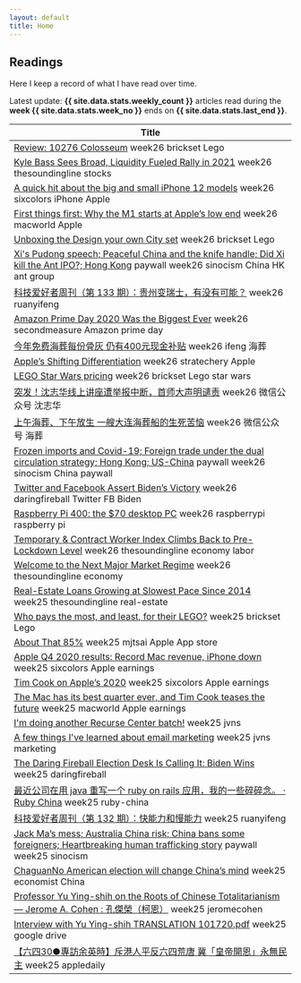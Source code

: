 ```yaml
---
layout: default
title: Home
---
```


## Readings

<p class="noindent">Here I keep a record of what I have read over time.</p>

<div class="alert alert-primary" role="alert">
  Latest update: <b>{{ site.data.stats.weekly_count }}</b> articles read during the <b>week {{ site.data.stats.week_no }}</b> ends on <b>{{ site.data.stats.last_end }}</b>.
</div>

<table class="table table-sm">
  <thead class="thead-dark">
    <tr>
      <th scope="col">Title</th>
    </tr>
  </thead>
  <tbody>
    <tr><td>
      <a href="https://brickset.com/article/54267" target="_blank" rel="noopener noreferrer">Review: 10276 Colosseum</a>
      <span class="badge badge-pill badge-warning text-wrap text-left">week26</span>
      <span class="badge badge-pill badge-warning text-wrap text-left">brickset</span>
      <span class="badge badge-pill badge-warning text-wrap text-left">Lego</span>
    </td></tr>
    <tr><td>
      <a href="https://thesoundingline.com/kyle-bass-sees-board-liquidity-fueled-rally-in-2021/" target="_blank" rel="noopener noreferrer">Kyle Bass Sees Broad, Liquidity Fueled Rally in 2021</a>
      <span class="badge badge-pill badge-warning text-wrap text-left">week26</span>
      <span class="badge badge-pill badge-warning text-wrap text-left">thesoundingline</span>
      <span class="badge badge-pill badge-warning text-wrap text-left">stocks</span>
    </td></tr>
    <tr><td>
      <a href="https://sixcolors.com/post/2020/11/a-quick-hit-about-the-big-and-small-iphone-12-models/" target="_blank" rel="noopener noreferrer">A quick hit about the big and small iPhone 12 models</a>
      <span class="badge badge-pill badge-warning text-wrap text-left">week26</span>
      <span class="badge badge-pill badge-warning text-wrap text-left">sixcolors</span>
      <span class="badge badge-pill badge-warning text-wrap text-left">iPhone</span>
      <span class="badge badge-pill badge-warning text-wrap text-left"> Apple</span>
    </td></tr>
    <tr><td>
      <a href="https://www.macworld.com/article/3591237/why-the-m1-starts-at-apples-low-end.html" target="_blank" rel="noopener noreferrer">First things first: Why the M1 starts at Apple’s low end</a>
      <span class="badge badge-pill badge-warning text-wrap text-left">week26</span>
      <span class="badge badge-pill badge-warning text-wrap text-left">macworld</span>
      <span class="badge badge-pill badge-warning text-wrap text-left">Apple</span>
    </td></tr>
    <tr><td>
      <a href="https://brickset.com/article/54688" target="_blank" rel="noopener noreferrer">Unboxing the Design your own City set</a>
      <span class="badge badge-pill badge-warning text-wrap text-left">week26</span>
      <span class="badge badge-pill badge-warning text-wrap text-left">brickset</span>
      <span class="badge badge-pill badge-warning text-wrap text-left">Lego</span>
    </td></tr>
    <tr><td>
      <a href="https://sinocism.com/p/xis-pudong-speech-peaceful-china" target="_blank" rel="noopener noreferrer">Xi's Pudong speech; Peaceful China and the knife handle; Did Xi kill the Ant IPO?; Hong Kong</a>
      <span class="badge badge-pill badge-info text-wrap text-left">paywall</span>
      <span class="badge badge-pill badge-warning text-wrap text-left">week26</span>
      <span class="badge badge-pill badge-warning text-wrap text-left">sinocism</span>
      <span class="badge badge-pill badge-warning text-wrap text-left">China</span>
      <span class="badge badge-pill badge-warning text-wrap text-left"> HK</span>
      <span class="badge badge-pill badge-warning text-wrap text-left"> ant group</span>
    </td></tr>
    <tr><td>
      <a href="http://www.ruanyifeng.com/blog/2020/11/weekly-issue-133.html" target="_blank" rel="noopener noreferrer">科技爱好者周刊（第 133 期）：贵州变瑞士，有没有可能？</a>
      <span class="badge badge-pill badge-warning text-wrap text-left">week26</span>
      <span class="badge badge-pill badge-warning text-wrap text-left">ruanyifeng</span>
    </td></tr>
    <tr><td>
      <a href="https://secondmeasure.com/datapoints/amazon-prime-day-2020-was-the-biggest-ever/" target="_blank" rel="noopener noreferrer">Amazon Prime Day 2020 Was the Biggest Ever</a>
      <span class="badge badge-pill badge-warning text-wrap text-left">week26</span>
      <span class="badge badge-pill badge-warning text-wrap text-left">secondmeasure</span>
      <span class="badge badge-pill badge-warning text-wrap text-left">Amazon</span>
      <span class="badge badge-pill badge-warning text-wrap text-left"> prime day</span>
    </td></tr>
    <tr><td>
      <a href="https://ishare.ifeng.com/c/s/7svQa8upRnm" target="_blank" rel="noopener noreferrer">今年免费海葬每份骨灰 仍有400元现金补贴</a>
      <span class="badge badge-pill badge-warning text-wrap text-left">week26</span>
      <span class="badge badge-pill badge-warning text-wrap text-left">ifeng</span>
      <span class="badge badge-pill badge-warning text-wrap text-left">海葬</span>
    </td></tr>
    <tr><td>
      <a href="https://stratechery.com/2020/apples-shifting-differentiation/" target="_blank" rel="noopener noreferrer">Apple’s Shifting Differentiation</a>
      <span class="badge badge-pill badge-warning text-wrap text-left">week26</span>
      <span class="badge badge-pill badge-warning text-wrap text-left">stratechery</span>
      <span class="badge badge-pill badge-warning text-wrap text-left">Apple</span>
    </td></tr>
    <tr><td>
      <a href="https://brickset.com/article/54374" target="_blank" rel="noopener noreferrer">LEGO Star Wars pricing</a>
      <span class="badge badge-pill badge-warning text-wrap text-left">week26</span>
      <span class="badge badge-pill badge-warning text-wrap text-left">brickset</span>
      <span class="badge badge-pill badge-warning text-wrap text-left">Lego</span>
      <span class="badge badge-pill badge-warning text-wrap text-left"> star wars</span>
    </td></tr>
    <tr><td>
      <a href="https://mp.weixin.qq.com/s?__biz=MzUzNTUzMjcyNQ==&mid=2247511382&idx=2&sn=0cac53a2f9daf82557031e94c7c34bef&chksm=fa86e88ccdf1619ae4b672ed4f4ab3761bf2ed760ad87147d4acf12d031d58671e0bbd49ed04#rd" target="_blank" rel="noopener noreferrer">突发！沈志华线上讲座遭举报中断，首师大声明谴责</a>
      <span class="badge badge-pill badge-warning text-wrap text-left">week26</span>
      <span class="badge badge-pill badge-warning text-wrap text-left">微信公众号</span>
      <span class="badge badge-pill badge-warning text-wrap text-left">沈志华</span>
    </td></tr>
    <tr><td>
      <a href="https://xw.qq.com/cmsid/20201109A06G8R00" target="_blank" rel="noopener noreferrer">上午海葬、下午放生 一艘大连海葬船的生死苦恼</a>
      <span class="badge badge-pill badge-warning text-wrap text-left">week26</span>
      <span class="badge badge-pill badge-warning text-wrap text-left">微信公众号</span>
      <span class="badge badge-pill badge-warning text-wrap text-left">海葬</span>
    </td></tr>
    <tr><td>
      <a href="https://sinocism.com/p/frozen-imports-and-covid-19-foreign" target="_blank" rel="noopener noreferrer">Frozen imports and Covid-19; Foreign trade under the dual circulation strategy; Hong Kong; US-China</a>
      <span class="badge badge-pill badge-info text-wrap text-left">paywall</span>
      <span class="badge badge-pill badge-warning text-wrap text-left">week26</span>
      <span class="badge badge-pill badge-warning text-wrap text-left">sinocism</span>
      <span class="badge badge-pill badge-warning text-wrap text-left">China</span>
      <span class="badge badge-pill badge-warning text-wrap text-left"> paywall</span>
    </td></tr>
    <tr><td>
      <a href="https://daringfireball.net/linked/2020/11/07/twitter-facebook-biden-win" target="_blank" rel="noopener noreferrer">Twitter and Facebook Assert Biden’s Victory</a>
      <span class="badge badge-pill badge-warning text-wrap text-left">week26</span>
      <span class="badge badge-pill badge-warning text-wrap text-left">daringfireball</span>
      <span class="badge badge-pill badge-warning text-wrap text-left">Twitter</span>
      <span class="badge badge-pill badge-warning text-wrap text-left"> FB</span>
      <span class="badge badge-pill badge-warning text-wrap text-left"> Biden</span>
    </td></tr>
    <tr><td>
      <a href="https://www.raspberrypi.org/blog/raspberry-pi-400-the-70-desktop-pc/" target="_blank" rel="noopener noreferrer">Raspberry Pi 400: the $70 desktop PC</a>
      <span class="badge badge-pill badge-warning text-wrap text-left">week26</span>
      <span class="badge badge-pill badge-warning text-wrap text-left">raspberrypi</span>
      <span class="badge badge-pill badge-warning text-wrap text-left">raspberry pi</span>
    </td></tr>
    <tr><td>
      <a href="https://thesoundingline.com/temporary-contract-worker-index-climbs-back-to-pre-lockdown-level/" target="_blank" rel="noopener noreferrer">Temporary & Contract Worker Index Climbs Back to Pre-Lockdown Level</a>
      <span class="badge badge-pill badge-warning text-wrap text-left">week26</span>
      <span class="badge badge-pill badge-warning text-wrap text-left">thesoundingline</span>
      <span class="badge badge-pill badge-warning text-wrap text-left">economy</span>
      <span class="badge badge-pill badge-warning text-wrap text-left"> labor</span>
    </td></tr>
    <tr><td>
      <a href="https://thesoundingline.com/welcome-to-the-next-major-market-regime/" target="_blank" rel="noopener noreferrer">Welcome to the Next Major Market Regime</a>
      <span class="badge badge-pill badge-warning text-wrap text-left">week26</span>
      <span class="badge badge-pill badge-warning text-wrap text-left">thesoundingline</span>
      <span class="badge badge-pill badge-warning text-wrap text-left">economy</span>
    </td></tr>
    <tr><td>
      <a href="https://thesoundingline.com/real-estate-loans-growing-at-lowest-level-since-2014/" target="_blank" rel="noopener noreferrer">Real-Estate Loans Growing at Slowest Pace Since 2014</a>
      <span class="badge badge-pill badge-warning text-wrap text-left">week25</span>
      <span class="badge badge-pill badge-warning text-wrap text-left">thesoundingline</span>
      <span class="badge badge-pill badge-warning text-wrap text-left">real-estate</span>
    </td></tr>
    <tr><td>
      <a href="https://brickset.com/article/54588" target="_blank" rel="noopener noreferrer">Who pays the most, and least, for their LEGO?</a>
      <span class="badge badge-pill badge-warning text-wrap text-left">week25</span>
      <span class="badge badge-pill badge-warning text-wrap text-left">brickset</span>
      <span class="badge badge-pill badge-warning text-wrap text-left">Lego</span>
    </td></tr>
    <tr><td>
      <a href="https://mjtsai.com/blog/2020/10/29/about-that-85/" target="_blank" rel="noopener noreferrer">About That 85%</a>
      <span class="badge badge-pill badge-warning text-wrap text-left">week25</span>
      <span class="badge badge-pill badge-warning text-wrap text-left">mjtsai</span>
      <span class="badge badge-pill badge-warning text-wrap text-left">Apple</span>
      <span class="badge badge-pill badge-warning text-wrap text-left"> App store</span>
    </td></tr>
    <tr><td>
      <a href="https://sixcolors.com/post/2020/10/apple-q4-2020-results-record-mac-revenue-iphone-down/" target="_blank" rel="noopener noreferrer">Apple Q4 2020 results: Record Mac revenue, iPhone down</a>
      <span class="badge badge-pill badge-warning text-wrap text-left">week25</span>
      <span class="badge badge-pill badge-warning text-wrap text-left">sixcolors</span>
      <span class="badge badge-pill badge-warning text-wrap text-left">Apple</span>
      <span class="badge badge-pill badge-warning text-wrap text-left"> earnings</span>
    </td></tr>
    <tr><td>
      <a href="https://sixcolors.com/post/2020/10/tim-cook-on-apples-2020/" target="_blank" rel="noopener noreferrer">Tim Cook on Apple’s 2020</a>
      <span class="badge badge-pill badge-warning text-wrap text-left">week25</span>
      <span class="badge badge-pill badge-warning text-wrap text-left">sixcolors</span>
      <span class="badge badge-pill badge-warning text-wrap text-left">Apple</span>
      <span class="badge badge-pill badge-warning text-wrap text-left"> earnings</span>
    </td></tr>
    <tr><td>
      <a href="https://www.macworld.com/article/3586160/the-mac-has-its-best-quarter-ever-and-tim-cook-teases-the-future.html" target="_blank" rel="noopener noreferrer">The Mac has its best quarter ever, and Tim Cook teases the future</a>
      <span class="badge badge-pill badge-warning text-wrap text-left">week25</span>
      <span class="badge badge-pill badge-warning text-wrap text-left">macworld</span>
      <span class="badge badge-pill badge-warning text-wrap text-left">Apple</span>
      <span class="badge badge-pill badge-warning text-wrap text-left"> earnings</span>
    </td></tr>
    <tr><td>
      <a href="https://jvns.ca/blog/2020/11/05/i-m-doing-another-recurse-center-batch-/" target="_blank" rel="noopener noreferrer">I'm doing another Recurse Center batch!</a>
      <span class="badge badge-pill badge-warning text-wrap text-left">week25</span>
      <span class="badge badge-pill badge-warning text-wrap text-left">jvns</span>
    </td></tr>
    <tr><td>
      <a href="https://jvns.ca/blog/2020/10/28/a-few-things-i-ve-learned-about-email-marketing/" target="_blank" rel="noopener noreferrer">A few things I've learned about email marketing</a>
      <span class="badge badge-pill badge-warning text-wrap text-left">week25</span>
      <span class="badge badge-pill badge-warning text-wrap text-left">jvns</span>
      <span class="badge badge-pill badge-warning text-wrap text-left">marketing</span>
    </td></tr>
    <tr><td>
      <a href="https://daringfireball.net/linked/2020/11/04/df-election-desk-biden-wins" target="_blank" rel="noopener noreferrer">The Daring Fireball Election Desk Is Calling It: Biden Wins</a>
      <span class="badge badge-pill badge-warning text-wrap text-left">week25</span>
      <span class="badge badge-pill badge-warning text-wrap text-left">daringfireball</span>
    </td></tr>
    <tr><td>
      <a href="https://ruby-china.org/topics/40526" target="_blank" rel="noopener noreferrer">最近公司在用 java 重写一个 ruby on rails 应用，我的一些碎碎念。 · Ruby China</a>
      <span class="badge badge-pill badge-warning text-wrap text-left">week25</span>
      <span class="badge badge-pill badge-warning text-wrap text-left">ruby-china</span>
    </td></tr>
    <tr><td>
      <a href="http://www.ruanyifeng.com/blog/2020/11/weekly-issue-132.html" target="_blank" rel="noopener noreferrer">科技爱好者周刊（第 132 期）：快能力和慢能力</a>
      <span class="badge badge-pill badge-warning text-wrap text-left">week25</span>
      <span class="badge badge-pill badge-warning text-wrap text-left">ruanyifeng</span>
    </td></tr>
    <tr><td>
      <a href="https://sinocism.com/p/jack-mas-mess-australia-china-risk" target="_blank" rel="noopener noreferrer">Jack Ma’s mess; Australia China risk; China bans some foreigners; Heartbreaking human trafficking story</a>
      <span class="badge badge-pill badge-info text-wrap text-left">paywall</span>
      <span class="badge badge-pill badge-warning text-wrap text-left">week25</span>
      <span class="badge badge-pill badge-warning text-wrap text-left">sinocism</span>
    </td></tr>
    <tr><td>
      <a href="https://www.economist.com/china/2020/11/07/no-american-election-will-change-chinas-mind" target="_blank" rel="noopener noreferrer">ChaguanNo American election will change China’s mind</a>
      <span class="badge badge-pill badge-warning text-wrap text-left">week25</span>
      <span class="badge badge-pill badge-warning text-wrap text-left">economist</span>
      <span class="badge badge-pill badge-warning text-wrap text-left">China</span>
    </td></tr>
    <tr><td>
      <a href="http://www.jeromecohen.net/jerrys-blog/2020/10/24/professor-yu-ying-shih-on-the-roots-of-chinese-totalitarianism" target="_blank" rel="noopener noreferrer">Professor Yu Ying-shih on the Roots of Chinese Totalitarianism — Jerome A. Cohen : 孔傑榮（柯恩）</a>
      <span class="badge badge-pill badge-warning text-wrap text-left">week25</span>
      <span class="badge badge-pill badge-warning text-wrap text-left">jeromecohen</span>
    </td></tr>
    <tr><td>
      <a href="https://drive.google.com/file/d/15UgW_94irZazs3gjFEhDMi6Z13sP7WB-/view" target="_blank" rel="noopener noreferrer">Interview with Yu Ying-shih TRANSLATION 101720.pdf</a>
      <span class="badge badge-pill badge-warning text-wrap text-left">week25</span>
      <span class="badge badge-pill badge-warning text-wrap text-left">google drive</span>
    </td></tr>
    <tr><td>
      <a href="https://hk.appledaily.com/china/20190504/V2MVW4JMBNJQXSSUJP6ZP5UZSA/" target="_blank" rel="noopener noreferrer">【六四30●專訪余英時】斥港人平反六四荒唐 冀「皇帝開恩」永無民主</a>
      <span class="badge badge-pill badge-warning text-wrap text-left">week25</span>
      <span class="badge badge-pill badge-warning text-wrap text-left">appledaily</span>
    </td></tr>
  </tbody>
</table>